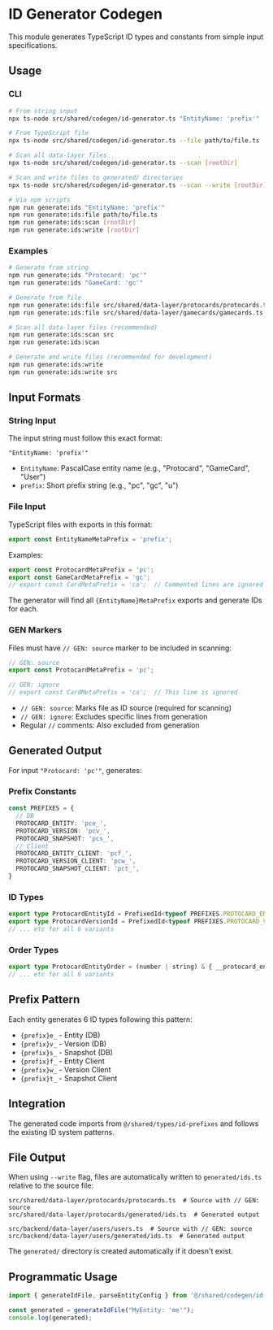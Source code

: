 # ID Generator Codegen

This module generates TypeScript ID types and constants from simple input specifications.

## Usage

### CLI

```bash
# From string input
npx ts-node src/shared/codegen/id-generator.ts "EntityName: 'prefix'"

# From TypeScript file
npx ts-node src/shared/codegen/id-generator.ts --file path/to/file.ts

# Scan all data-layer files
npx ts-node src/shared/codegen/id-generator.ts --scan [rootDir]

# Scan and write files to generated/ directories
npx ts-node src/shared/codegen/id-generator.ts --scan --write [rootDir]

# Via npm scripts
npm run generate:ids "EntityName: 'prefix'"
npm run generate:ids:file path/to/file.ts
npm run generate:ids:scan [rootDir]
npm run generate:ids:write [rootDir]
```

### Examples

```bash
# Generate from string
npm run generate:ids "Protocard: 'pc'"
npm run generate:ids "GameCard: 'gc'"

# Generate from file
npm run generate:ids:file src/shared/data-layer/protocards/protocards.ts
npm run generate:ids:file src/shared/data-layer/gamecards/gamecards.ts

# Scan all data-layer files (recommended)
npm run generate:ids:scan src
npm run generate:ids:scan

# Generate and write files (recommended for development)
npm run generate:ids:write
npm run generate:ids:write src
```

## Input Formats

### String Input
The input string must follow this exact format:
```
"EntityName: 'prefix'"
```

- `EntityName`: PascalCase entity name (e.g., "Protocard", "GameCard", "User")
- `prefix`: Short prefix string (e.g., "pc", "gc", "u")

### File Input
TypeScript files with exports in this format:
```typescript
export const EntityNameMetaPrefix = 'prefix';
```

Examples:
```typescript
export const ProtocardMetaPrefix = 'pc';
export const GameCardMetaPrefix = 'gc';
// export const CardMetaPrefix = 'ca';  // Commented lines are ignored
```

The generator will find all `{EntityName}MetaPrefix` exports and generate IDs for each.

### GEN Markers
Files must have `// GEN: source` marker to be included in scanning:
```typescript
// GEN: source
export const ProtocardMetaPrefix = 'pc';

// GEN: ignore  
// export const CardMetaPrefix = 'ca';  // This line is ignored
```

- `// GEN: source`: Marks file as ID source (required for scanning)
- `// GEN: ignore`: Excludes specific lines from generation
- Regular `//` comments: Also excluded from generation

## Generated Output

For input `"Protocard: 'pc'"`, generates:

### Prefix Constants
```typescript
const PREFIXES = {
  // DB
  PROTOCARD_ENTITY: 'pce_',
  PROTOCARD_VERSION: 'pcv_',
  PROTOCARD_SNAPSHOT: 'pcs_',
  // Client
  PROTOCARD_ENTITY_CLIENT: 'pcf_',
  PROTOCARD_VERSION_CLIENT: 'pcw_',
  PROTOCARD_SNAPSHOT_CLIENT: 'pct_',
}
```

### ID Types
```typescript
export type ProtocardEntityId = PrefixedId<typeof PREFIXES.PROTOCARD_ENTITY>;
export type ProtocardVersionId = PrefixedId<typeof PREFIXES.PROTOCARD_VERSION>;
// ... etc for all 6 variants
```

### Order Types
```typescript
export type ProtocardEntityOrder = (number | string) & { __protocard_entity_order: true };
// ... etc for all 6 variants
```

## Prefix Pattern

Each entity generates 6 ID types following this pattern:
- `{prefix}e_` - Entity (DB)
- `{prefix}v_` - Version (DB) 
- `{prefix}s_` - Snapshot (DB)
- `{prefix}f_` - Entity Client
- `{prefix}w_` - Version Client
- `{prefix}t_` - Snapshot Client

## Integration

The generated code imports from `@/shared/types/id-prefixes` and follows the existing ID system patterns.

## File Output

When using `--write` flag, files are automatically written to `generated/ids.ts` relative to the source file:

```
src/shared/data-layer/protocards/protocards.ts  # Source with // GEN: source
src/shared/data-layer/protocards/generated/ids.ts  # Generated output

src/backend/data-layer/users/users.ts  # Source with // GEN: source  
src/backend/data-layer/users/generated/ids.ts  # Generated output
```

The `generated/` directory is created automatically if it doesn't exist.

## Programmatic Usage

```typescript
import { generateIdFile, parseEntityConfig } from '@/shared/codegen/id-generator';

const generated = generateIdFile("MyEntity: 'me'");
console.log(generated);
```